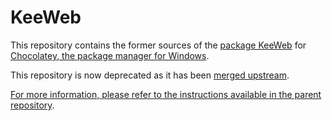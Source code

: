 # KeeWeb
This repository contains the former sources of the [package KeeWeb](https://chocolatey.org/packages/keeweb/) for [Chocolatey, the package manager for Windows](https://chocolatey.org/).

This repository is now deprecated as it has been [merged upstream](https://github.com/chocolatey/chocolatey-coreteampackages/tree/master/automatic/keeweb).

[For more information, please refer to the instructions available in the parent repository](https://github.com/wget/chocolatey-packages).
